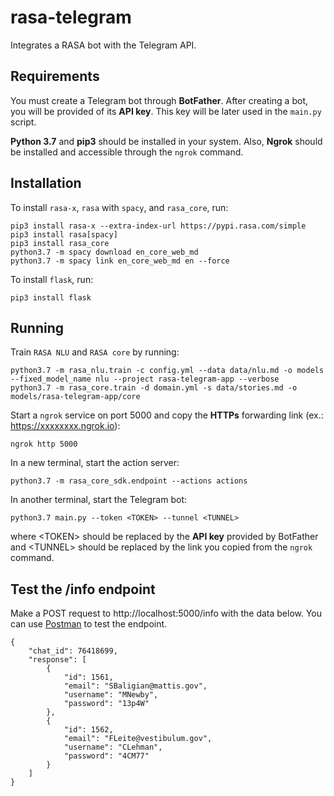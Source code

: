 # rasa-telegram
Integrates a RASA bot with the Telegram API. 

## Requirements
You must create a Telegram bot through **BotFather**. After creating a bot, you will be provided of its **API key**. This key will be later used in the `main.py` script.

**Python 3.7** and **pip3** should be installed in your system. Also, **Ngrok** should be installed and accessible through the `ngrok` command.

## Installation
To install `rasa-x`, `rasa` with `spacy`, and `rasa_core`, run:

```
pip3 install rasa-x --extra-index-url https://pypi.rasa.com/simple
pip3 install rasa[spacy]
pip3 install rasa_core
python3.7 -m spacy download en_core_web_md
python3.7 -m spacy link en_core_web_md en --force
```

To install `flask`, run:

```
pip3 install flask
```

## Running
Train `RASA NLU` and `RASA core` by running:

```
python3.7 -m rasa_nlu.train -c config.yml --data data/nlu.md -o models --fixed_model_name nlu --project rasa-telegram-app --verbose
python3.7 -m rasa_core.train -d domain.yml -s data/stories.md -o models/rasa-telegram-app/core
```

Start a `ngrok` service on port 5000 and copy the **HTTPs** forwarding link (ex.: https://xxxxxxxx.ngrok.io):

```
ngrok http 5000
```

In a new terminal, start the action server:

```
python3.7 -m rasa_core_sdk.endpoint --actions actions
```

In another terminal, start the Telegram bot:

```
python3.7 main.py --token <TOKEN> --tunnel <TUNNEL>
```

where \<TOKEN> should be replaced by the **API key** provided by BotFather and \<TUNNEL> should be replaced by the link you copied from the `ngrok` command.

## Test the /info endpoint
Make a POST request to http://localhost:5000/info with the data below. You can use [Postman](https://www.getpostman.com/) to test the endpoint.
```
{
    "chat_id": 76418699,
    "response": [
        {
            "id": 1561,
            "email": "SBaligian@mattis.gov",
            "username": "MNewby",
            "password": "13p4W"
        },
        {
            "id": 1562,
            "email": "FLeite@vestibulum.gov",
            "username": "CLehman",
            "password": "4CM77"
        }
    ]
}
```